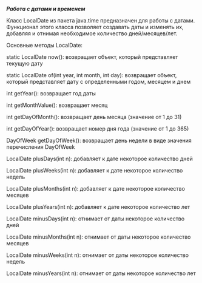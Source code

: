 ***Работа с датами и временем***  

Класс LocalDate из пакета java.time предназначен для работы с датами. Функционал этого класса позволяет создавать даты и изменять их, добавляя и отнимая необходимое количество дней/месяцев/лет.

Основные методы LocalDate:

static LocalDate now(): возвращает объект, который представляет текущую дату

static LocalDate of(int year, int month, int day): возвращает объект, который представляет дату с определенными годом, месяцем и днем

int getYear(): возвращает год даты

int getMonthValue(): возвращает месяц

int getDayOfMonth(): возвращает день месяца (значение от 1 до 31)

int getDayOfYear(): возвращает номер дня года (значение от 1 до 365)

DayOfWeek getDayOfWeek(): возвращает день недели в виде значения перечисления DayOfWeek

LocalDate plusDays(int n): добавляет к дате некоторое количество дней

LocalDate plusWeeks(int n): добавляет к дате некоторое количество недель

LocalDate plusMonths(int n): добавляет к дате некоторое количество месяцев

LocalDate plusYears(int n): добавляет к дате некоторое количество лет

LocalDate minusDays(int n): отнимает от даты некоторое количество дней

LocalDate minusMonths(int n): отнимает от даты некоторое количество месяцев

LocalDate minusWeeks(int n): отнимает от даты некоторое количество недель

LocalDate minusYears(int n): отнимает от даты некоторое количество лет
